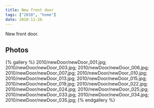 ```yaml
---
title: New front door
tags: ["2010", "home"]
date: 2010-11-26
---
```

New front door.

## Photos 

{% gallery %} 
2010/newDoor/newDoor_001.jpg;
2010/newDoor/newDoor_003.jpg;
2010/newDoor/newDoor_006.jpg;
2010/newDoor/newDoor_007.jpg;
2010/newDoor/newDoor_010.jpg;
2010/newDoor/newDoor_013.jpg;
2010/newDoor/newDoor_015.jpg;
2010/newDoor/newDoor_019.jpg;
2010/newDoor/newDoor_022.jpg;
2010/newDoor/newDoor_024.jpg;
2010/newDoor/newDoor_025.jpg;
2010/newDoor/newDoor_033.jpg;
2010/newDoor/newDoor_034.jpg;
2010/newDoor/newDoor_035.jpg;
{% endgallery %}
